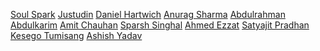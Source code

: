 <!--
To add your name to the repository contributors, Use this template below:
[Your Name Goes Here]( http://Your Github Link ) 
-->
[Soul Spark](https://github.com/soulspark666)
[Justudin](https://github.com/justudin)
[Daniel Hartwich](https://github.com/dhartwich1991)
[Anurag Sharma](https://github.com/aedorado)
[Abdulrahman Abdulkarim](https://github.com/AbdulDroid)
[Amit Chauhan](https://github.com/me-singh)
[Sparsh Singhal](https://github.com/sparsh1999)
[Ahmed Ezzat](https://github.com/AhmedMaghawry)
[Satyajit Pradhan](https://github.com/Satyajiit)
[Kesego Tumisang](https://github.com/kesegotumisang)
[Ashish Yadav](https://github.com/ay3524)

